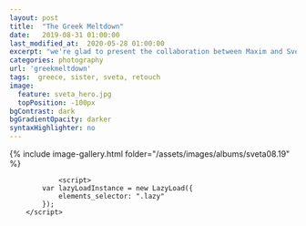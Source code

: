```yaml
---
layout: post
title:  "The Greek Meltdown"
date:   2019-08-31 01:00:00
last_modified_at:  2020-05-28 01:00:00
excerpt: "we're glad to present the collaboration between Maxim and Svetlana Velli.<br>photography by Svetlana Velli<br>editing by Maxim Velli"
categories: photography
url: 'greekmeltdown'
tags:  greece, sister, sveta, retouch
image:
  feature: sveta_hero.jpg
  topPosition: -100px
bgContrast: dark
bgGradientOpacity: darker
syntaxHighlighter: no
---
```

<body>
	    {% include image-gallery.html folder="/assets/images/albums/sveta08.19" %}

	    	    <script>
	    	var lazyLoadInstance = new LazyLoad({
    			elements_selector: ".lazy"
			});
	    </script>
</body>
